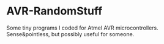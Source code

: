 AVR-RandomStuff
===============

Some tiny programs I coded for Atmel AVR microcontrollers. Sense&amp;pointless, but possibly useful for someone.
